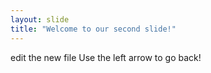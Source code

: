 ```yaml
---
layout: slide
title: "Welcome to our second slide!"
---
```

edit the new file
Use the left arrow to go back!
